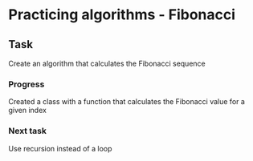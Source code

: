 # Practicing algorithms - Fibonacci

## Task

Create an algorithm that calculates the Fibonacci sequence

### Progress

Created a class with a function that calculates the Fibonacci value for a given index

### Next task

Use recursion instead of a loop
